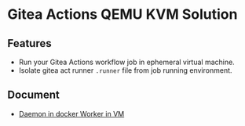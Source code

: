 # Gitea Actions QEMU KVM Solution

## Features

- Run your Gitea Actions workflow job in ephemeral virtual machine.
- Isolate gitea act runner `.runner` file from job running environment.

## Document

- [Daemon in docker Worker in VM](./daemon-in-docker-worker-in-vm.md)